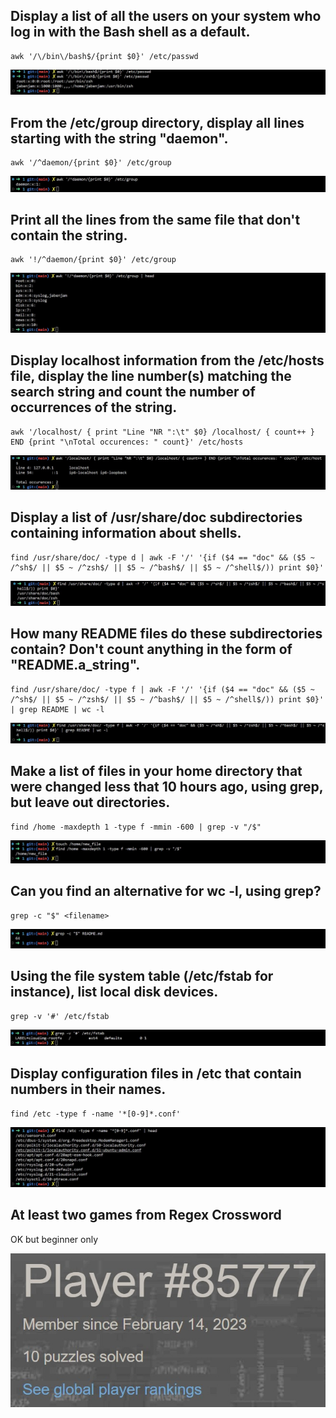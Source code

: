 ## Display a list of all the users on your system who log in with the Bash shell as a default.

```
awk '/\/bin\/bash$/{print $0}' /etc/passwd
```

![Alt text](../screenshots/1-1.jpg?raw=true "Demo")

## From the /etc/group directory, display all lines starting with the string "daemon".

```
awk '/^daemon/{print $0}' /etc/group
```

![Alt text](../screenshots/1-2.jpg?raw=true "Demo")

## Print all the lines from the same file that don't contain the string.

```
awk '!/^daemon/{print $0}' /etc/group
```

![Alt text](../screenshots/1-3.jpg?raw=true "Demo")

## Display localhost information from the /etc/hosts file, display the line number(s) matching the search string and count the number of occurrences of the string.

```
awk '/localhost/ { print "Line "NR ":\t" $0} /localhost/ { count++ } END {print "\nTotal occurences: " count}' /etc/hosts
```

![Alt text](../screenshots/1-4.jpg?raw=true "Demo")

## Display a list of /usr/share/doc subdirectories containing information about shells.

```
find /usr/share/doc/ -type d | awk -F '/' '{if ($4 == "doc" && ($5 ~ /^sh$/ || $5 ~ /^zsh$/ || $5 ~ /^bash$/ || $5 ~ /^shell$/)) print $0}'
```

![Alt text](../screenshots/1-5.jpg?raw=true "Demo")

## How many README files do these subdirectories contain? Don't count anything in the form of "README.a_string".

```
find /usr/share/doc/ -type f | awk -F '/' '{if ($4 == "doc" && ($5 ~ /^sh$/ || $5 ~ /^zsh$/ || $5 ~ /^bash$/ || $5 ~ /^shell$/)) print $0}' | grep README | wc -l

```

![Alt text](../screenshots/1-6.jpg?raw=true "Demo")

## Make a list of files in your home directory that were changed less that 10 hours ago, using grep, but leave out directories.

```
find /home -maxdepth 1 -type f -mmin -600 | grep -v "/$"
```

![Alt text](../screenshots/1-7.jpg?raw=true "Demo")

## Can you find an alternative for wc -l, using grep?

```
grep -c "$" <filename>
```

![Alt text](../screenshots/1-8.jpg?raw=true "Demo")

## Using the file system table (/etc/fstab for instance), list local disk devices.

```
grep -v '#' /etc/fstab
```

![Alt text](../screenshots/1-9.jpg?raw=true "Demo")

## Display configuration files in /etc that contain numbers in their names.

```
find /etc -type f -name '*[0-9]*.conf'
```

![Alt text](../screenshots/1-10.jpg?raw=true "Demo")

## At least two games from Regex Crossword 

OK but beginner only

![Alt text](../screenshots/1-11.jpg?raw=true "Demo")